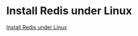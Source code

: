 # Install Redis under Linux
[Install Redis under Linux](https://aiwithcloud.com/2022/09/15/install_redis_under_linux/)